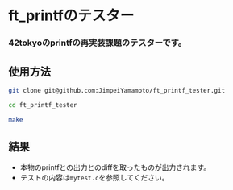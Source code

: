 # ft_printfのテスター
### 42tokyoのprintfの再実装課題のテスターです。
## 使用方法
```bash
git clone git@github.com:JimpeiYamamoto/ft_printf_tester.git
```
```bash
cd ft_printf_tester
```
```bash
make
```
## 結果
- 本物のprintfとの出力とのdiffを取ったものが出力されます。
- テストの内容は`mytest.c`を参照してください。